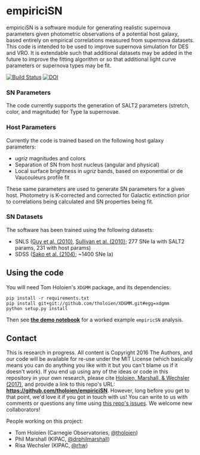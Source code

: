 # empiriciSN

empiriciSN is a software module for generating realistic supernova parameters given photometric observations of a potential host galaxy, based entirely on empirical correlations measured from supernova datasets. This code is intended to be used to improve supernova simulation for DES and VRO. It is extendable such that additional datasets may be added in the future to improve the fitting algorithm or so that additional light curve parameters or supernova types may be fit.

[![Build Status](https://travis-ci.org/tholoien/empiriciSN.svg?branch=master)](https://travis-ci.org/tholoien/empiriciSN)
[![DOI](https://zenodo.org/badge/61058789.svg)](https://zenodo.org/badge/latestdoi/61058789)

### SN Parameters
The code currently supports the generation of SALT2 parameters (stretch, color, and magnitude) for Type Ia supernovae.

### Host Parameters
Currently the code is trained based on the following host galaxy parameters:
* *ugriz* magnitudes and colors
* Separation of SN from host nucleus (angular and physical)
* Local surface brightness in *ugriz* bands, based on exponential or de Vaucouleurs profile fit

These same parameters are used to generate SN parameters for a given host. Photometry is K-corrected and corrected for Galactic extinction prior to correlations being calculated and SN properties being fit. 

### SN Datasets
The software has been trained using the following datasets:
* SNLS ([Guy et al. (2010)](http://cdsads.u-strasbg.fr/cgi-bin/nph-bib_query?2010A%26A...523A...7G&db_key=AST&nosetcookie=1), [Sullivan et al. (2010)](http://cdsads.u-strasbg.fr/abs/2011yCat..74060782S); 277 SNe Ia with SALT2 params, 231 with host params)
* SDSS ([Sako et al. (2104)](http://arxiv.org/abs/1401.3317); ~1400 SNe Ia)

## Using the code 

You will need Tom Holoien's `XDGMM` package, and its dependencies: 
```
pip install -r requirements.txt
pip install git+git://github.com/tholoien/XDGMM.git#egg=xdgmm
python setup.py install
```

Then see **[the demo notebook](https://github.com/tholoien/empiriciSN/blob/master/Notebooks/Demo.ipynb)** for a worked example `empiricSN` analysis.


## Contact

This is research in progress. All content is Copyright 2016 The Authors, and our code will be available for re-use under the MIT License (which basically means you can do anything you like with it but you can't blame us if it doesn't work). If you end up using any of the ideas or code in this repository in your own research, please cite [Holoien, Marshall, & Wechsler (2017)](http://adsabs.harvard.edu/abs/2016arXiv161100363H), and provide a link to this repo's URL: **https://github.com/tholoien/empiriciSN**. However, long before you get to that point, we'd love it if you got in touch with us! You can write to us with comments or questions any time using [this repo's issues](https://github.com/tholoien/empiriciSN/issues). We welcome new collaborators!

People working on this project:

* Tom Holoien (Carnegie Observatories, [@tholoien](https://github.com/tholoien/empiriciSN/issues/new?body=@tholoien))
* Phil Marshall (KIPAC, [@drphilmarshall](https://github.com/tholoien/empiriciSN/issues/new?body=@drphilmarshall))
* Risa Wechsler (KIPAC, [@rhw](https://github.com/tholoien/empiriciSN/issues/new?body=@rhw))

